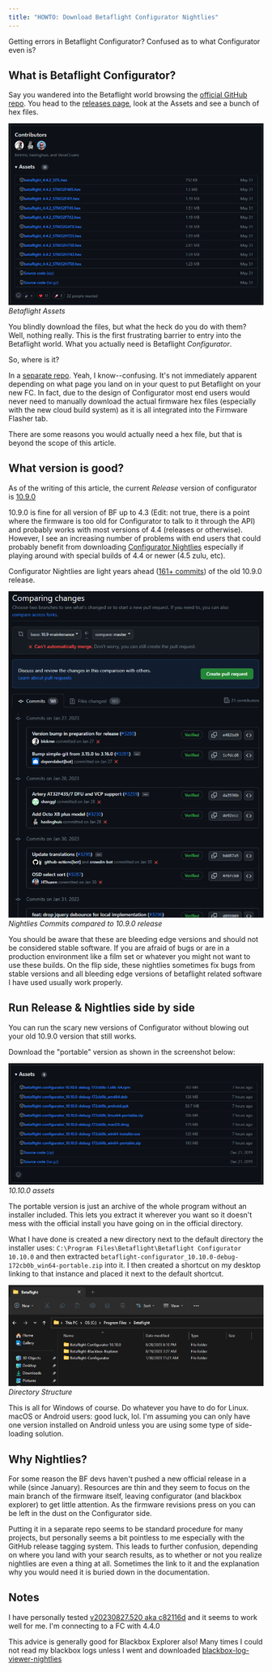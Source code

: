 ```yaml
---
title: "HOWTO: Download Betaflight Configurator Nightlies"
---
```

Getting errors in Betaflight Configurator? Confused as to what Configurator even is?

## What is Betaflight Configurator?

Say you wandered into the Betaflight world browsing the [official GitHub repo](https://github.com/betaflight/betaflight). You head to the [releases page](https://github.com/betaflight/betaflight/releases), look at the Assets and see a bunch of hex files.

![assets](/assets/images/Screenshot%202023-08-31%20102654.png)
*Betaflight Assets*

You blindly download the files, but what the heck do you do with them? Well, nothing really. This is the first frustrating barrier to entry into the Betaflight world. What you actually need is Betaflight *Configurator*.

So, where is it?

In a [separate repo](https://github.com/betaflight/betaflight-configurator). Yeah, I know--confusing. It's not immediately apparent depending on what page you land on in your quest to put Betaflight on your new FC. In fact, due to the design of Configurator most end users would never need to manually download the actual firmware hex files (especially with the new cloud build system) as it is all integrated into the Firmware Flasher tab.

There are some reasons you would actually need a hex file, but that is beyond the scope of this article.

## What version is good?

As of the writing of this article, the current *Release* version of configurator is [10.9.0](https://github.com/betaflight/betaflight-configurator/releases/tag/10.9.0)

10.9.0 is fine for all version of BF up to 4.3 (Edit: not true, there is a point where the firmware is too old for Configurator to talk to it through the API) and probably works with most versions of 4.4 (releases or otherwise). However, I see an increasing number of problems with end users that could probably benefit from downloading [Configurator Nightlies](https://github.com/betaflight/betaflight-configurator-nightlies) especially if playing around with special builds of 4.4 or newer (4.5 zulu, etc).

Configurator Nightlies are light years ahead ([161+ commits](https://github.com/betaflight/betaflight-configurator/compare/10.9-maintenance...master)) of the old 10.9.0 release.

![commits](</assets/images/Screenshot 2023-08-31 105708.png>)
*Nightlies Commits compared to 10.9.0 release*

You should be aware that these are bleeding edge versions and should not be considered stable software. If you are afraid of bugs or are in a production environment like a film set or whatever you might not want to use these builds. On the flip side, these nightlies sometimes fix bugs from stable versions and all bleeding edge versions of betaflight related software I have used usually work properly.

## Run Release & Nightlies side by side

You can run the scary new versions of Configurator without blowing out your old 10.9.0 version that still works.

Download the "portable" version as shown in the screenshot below:

![10.10.0 assets](</assets/images/Screenshot 2023-08-31 105951.png>)
*10.10.0 assets*

The portable version is just an archive of the whole program without an installer included. This lets you extract it wherever you want so it doesn't mess with the official install you have going on in the official directory.

What I have done is created a new directory next to the default directory the installer uses: `C:\Program Files\Betaflight\Betaflight Configurator 10.10.0` and then extracted `betaflight-configurator_10.10.0-debug-172cb0b_win64-portable.zip` into it. I then created a shortcut on my desktop linking to that instance and placed it next to the default shortcut.

![directory structure](</assets/images/Screenshot 2023-08-31 111109.png>)
*Directory Structure*

This is all for Windows of course. Do whatever you have to do for Linux. macOS or Android users: good luck, lol. I'm assuming you can only have one version installed on Android unless you are using some type of side-loading solution.

## Why Nightlies?

For some reason the BF devs haven't pushed a new official release in a while (since January). Resources are thin and they seem to focus on the main branch of the firmware itself, leaving configurator (and blackbox explorer) to get little attention. As the firmware revisions press on you can be left in the dust on the Configurator side.

Putting it in a separate repo seems to be standard procedure for many projects, but personally seems a bit pointless to me especially with the GitHub release tagging system. This leads to further confusion, depending on where you land with your search results, as to whether or not you realize nightlies are even a thing at all. Sometimes the link to it and the explanation why you would need it is buried down in the documentation.

## Notes

I have personally tested [v20230827.520 aka c82116d](https://github.com/betaflight/betaflight-configurator-nightlies/releases/tag/v20230827.520) and it seems to work well for me. I'm connecting to a FC with 4.4.0

This advice is generally good for Blackbox Explorer also! Many times I could not read my blackbox logs unless I went and downloaded [blackbox-log-viewer-nightlies](https://github.com/betaflight/blackbox-log-viewer-nightlies)
